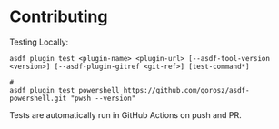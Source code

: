 # Contributing

Testing Locally:

```shell
asdf plugin test <plugin-name> <plugin-url> [--asdf-tool-version <version>] [--asdf-plugin-gitref <git-ref>] [test-command*]

#
asdf plugin test powershell https://github.com/gorosz/asdf-powershell.git "pwsh --version"
```

Tests are automatically run in GitHub Actions on push and PR.
